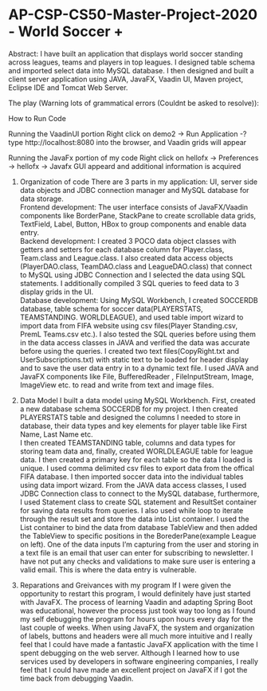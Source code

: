 # AP-CSP-CS50-Master-Project-2020 - World Soccer +
Abstract: I have built an application that displays world soccer standing across leagues, teams and players in top leagues. I designed table schema and imported select data into MySQL database. I then designed and built a client server application using JAVA, JavaFX, Vaadin UI, Maven project, Eclipse IDE and Tomcat Web Server.  

The play (Warning lots of grammatical errors (Couldnt be asked to resolve)):

How to Run Code

Running the VaadinUI portion
Right click on demo2 -> Run Application -? type http://localhost:8080 into the browser, and Vaadin grids will appear

Running the JavaFx portion of my code
Right click on hellofx -> Preferences -> hellofx -> Javafx GUI appeard and additional information is acquired

1. Organization of code
There are 3 parts in my application: UI, server side data objects and JDBC connection manager and MySQL database for data storage.  
  Frontend development: The user interface consists of JavaFX/Vaadin components like BorderPane, StackPane to create scrollable data grids, 
TextField, Label, Button, HBox to group components and enable data entry.   
  Backend development:  I created 3 POCO data object classes with getters and setters for each database column for Player.class, 
Team.class and League.class. I also created data access objects (PlayerDAO.class, TeamDAO.class and LeagueDAO.class) that connect to MySQL
using JDBC Connection and I selected the data using SQL statements. I additionally compiled 3 SQL queries to feed data to 3 display grids 
in the UI.  
  Database development:  Using MySQL Workbench, I created SOCCERDB database, table schema for 
soccer data(PLAYERSTATS, TEAMSTANDING. WORLDLEAGUE), and used table import wizard to import data from FIFA website using csv 
files(Player Standing.csv, PremL Teams.csv etc.). I also tested the SQL queries before using them in the data access classes in JAVA and 
verified the data was accurate before using the queries. I created two text files(CopyRight.txt and UserSubscriptions.txt) 
with static text to be loaded for header display  and to save the user data entry in to a dynamic text file. I used JAVA and JavaFX 
components like File, BufferedReader , FileInputStream, Image, ImageView etc. to read and write from text and image files.  

2. Data Model
I built a data model using MySQL Workbench. First, created a new database schema SOCCERDB for my project. 
I then created PLAYERSTATS table and designed the columns I needed to store in database, their data types and key elements for player table like First Name, Last Name etc.  
I then created TEAMSTANDING table, columns and data types for storing team data and, finally, created WORLDLEAGUE table for league data. 
I then created a primary key for each table so the data I loaded is unique. I used comma delimited csv files to export data from the offical FIFA database. 
I then imported soccer data into the individual tables using data import wizard. From the JAVA data access classes, I used JDBC Connection class to connect to the MySQL database, 
furthermore, I used Statement class to create SQL statement and ResultSet container for saving data results from queries. 
I also used while loop to iterate through the result set and store the data into List container. 
I used the List container to bind the data from database TableView and then added the TableView to specific positions in the BorederPane(example League on left). 
One of the data inputs I’m capturing from the user and storing in a text file is an email that user can enter for subscribing to newsletter. I have not put any checks and validations to make sure user is entering a valid email. 
This is where the data entry is vulnerable.

3. Reparations and Greivances with my program
If I were given the opportunity to restart this program, I would definitely have just started with JavaFX. 
The process of learning Vaadin and adapting Spring Boot was educational, however the process just took way too long as I found my self debugging the program for hours upon hours every day for the last couple of weeks. 
When using JavaFX, the system and organization of labels, buttons and headers were all much more intuitive and I really feel that I could have made a fantastic JavaFX application with the time I spent debugging on the web server. 
Although I learned how to use services used by developers in software engineering companies, I really feel that I could have made an excellent project on JavaFX if I got the time back from debugging Vaadin.
